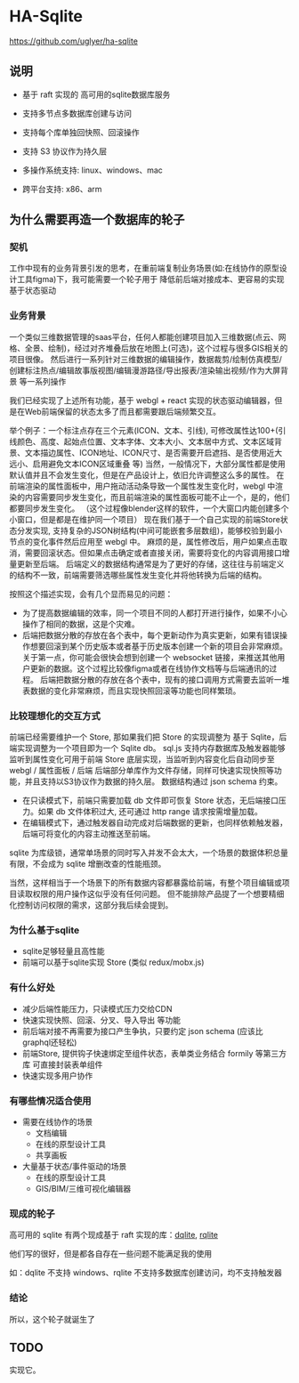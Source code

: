 # HA-Sqlite

https://github.com/uglyer/ha-sqlite

## 说明

- 基于 raft 实现的 高可用的sqlite数据库服务

- 支持多节点多数据库创建与访问

- 支持每个库单独回快照、回滚操作

- 支持 S3 协议作为持久层

- 多操作系统支持: linux、windows、mac

- 跨平台支持: x86、arm

## 为什么需要再造一个数据库的轮子

### 契机

工作中现有的业务背景引发的思考，在重前端复制业务场景(如:在线协作的原型设计工具figma)下，我可能需要一个轮子用于 降低前后端对接成本、更容易的实现基于状态驱动

### 业务背景

一个类似三维数据管理的saas平台，任何人都能创建项目加入三维数据(点云、网格、全景、绘制)，经过对齐堆叠后放在地图上(可选)，这个过程与很多GIS相关的项目很像。
然后进行一系列针对三维数据的编辑操作，数据裁剪/绘制仿真模型/创建标注热点/编辑故事版视图/编辑漫游路径/导出报表/渲染输出视频/作为大屏背景 等一系列操作

我们已经实现了上述所有功能，基于 webgl + react 实现的状态驱动编辑器，但是在Web前端保留的状态太多了而且都需要跟后端频繁交互。

举个例子：一个标注点存在三个元素(ICON、文本、引线), 可修改属性达100+(引线颜色、高度、起始点位置、文本字体、文本大小、文本居中方式、文本区域背景、文本描边属性、ICON地址、ICON尺寸、是否需要开启遮挡、是否使用近大远小、启用避免文本ICON区域重叠 等)
当然，一般情况下，大部分属性都是使用默认值并且不会发生变化，但是在产品设计上，依旧允许调整这么多的属性。
在前端渲染的属性面板中，用户拖动活动条导致一个属性发生变化时，webgl 中渲染的内容需要同步发生变化，而且前端渲染的属性面板可能不止一个，是的，他们都要同步发生变化。
（这个过程像blender这样的软件，一个大窗口内能创建多个小窗口，但是都是在维护同一个项目）
现在我们基于一个自己实现的前端Store状态分发实现, 支持复杂的JSON树结构(中间可能嵌套多层数组)，能够校验到最小节点的变化事件然后应用至 webgl 中。
麻烦的是，属性修改后，用户如果点击取消，需要回滚状态。但如果点击确定或者直接关闭，需要将变化的内容调用接口增量更新至后端。
后端定义的数据结构通常是为了更好的存储，这往往与前端定义的结构不一致，前端需要筛选哪些属性发生变化并将他转换为后端的结构。

按照这个描述实现，会有几个显而易见的问题：
- 为了提高数据编辑的效率，同一个项目不同的人都打开进行操作，如果不小心操作了相同的数据，这是个灾难。
- 后端把数据分散的存放在各个表中，每个更新动作为真实更新，如果有错误操作想要回滚到某个历史版本或者基于历史版本创建一个新的项目会非常麻烦。
关于第一点，你可能会很快会想到创建一个 websocket 链接，来推送其他用户更新的数据。这个过程比较像figma或者在线协作文档等与后端通讯的过程。
后端把数据分散的存放在各个表中，现有的接口调用方式需要去监听一堆表数据的变化非常麻烦，而且实现快照回滚等功能也同样繁琐。

### 比较理想化的交互方式

前端已经需要维护一个 Store, 那如果我们把 Store 的实现调整为 基于 Sqlite，后端实现调整为一个项目即为一个 Sqlite db。
sql.js 支持内存数据库及触发器能够监听到属性变化可用于前端 Store 底层实现，当监听到内容变化后自动同步至 webgl / 属性面板 / 后端
后端部分单库作为文件存储，同样可快速实现快照等功能，并且支持以S3协议作为数据的持久层。
数据结构通过 json schema 约束。
- 在只读模式下，前端只需要加载 db 文件即可恢复 Store 状态，无后端接口压力。如果 db 文件体积过大, 还可通过 http range 请求按需增量加载。 
- 在编辑模式下，通过触发器自动完成对后端数据的更新，也同样依赖触发器，后端可将变化的内容主动推送至前端。

sqlite 为库级锁，通常单场景的同时写入并发不会太大，一个场景的数据体积总量有限，不会成为 sqlite 增删改查的性能瓶颈。

当然，这样相当于一个场景下的所有数据内容都暴露给前端，有整个项目编辑或项目读取权限的用户操作这似乎没有任何问题。
但不能排除产品提了一个想要精细化控制访问权限的需求，这部分我后续会提到。

### 为什么基于sqlite

- sqlite足够轻量且高性能
- 前端可以基于sqlite实现 Store (类似 redux/mobx.js)

### 有什么好处

- 减少后端性能压力，只读模式压力交给CDN
- 快速实现快照、回滚、分叉、导入导出 等功能
- 前后端对接不再需要为接口产生争执，只要约定 json schema (应该比graphql还轻松)
- 前端Store, 提供钩子快速绑定至组件状态，表单类业务结合 formily 等第三方库 可直接封装表单组件
- 快速实现多用户协作

### 有哪些情况适合使用

- 需要在线协作的场景
  - 文档编辑
  - 在线的原型设计工具
  - 共享画板
- 大量基于状态/事件驱动的场景
  - 在线的原型设计工具
  - GIS/BIM/三维可视化编辑器

### 现成的轮子

高可用的 sqlite 有两个现成基于 raft 实现的库：[dqlite](https://github.com/canonical/go-dqlite), [rqlite](https://github.com/rqlite/rqlite)

他们写的很好，但是都各自存在一些问题不能满足我的使用

如：dqlite 不支持 windows、rqlite 不支持多数据库创建访问，均不支持触发器

### 结论

所以，这个轮子就诞生了

## TODO

实现它。
